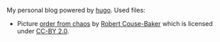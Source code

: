 My personal blog powered by [hugo](http://gohugo.io). Used files:

* Picture [order from chaos](https://www.flickr.com/photos/29233640@N07/13466208953) by [Robert Couse-Baker](https://www.flickr.com/photos/29233640@N07/) which is licensed under [CC-BY 2.0](https://creativecommons.org/licenses/by/2.0/).

